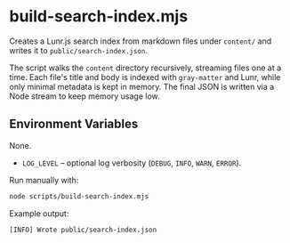 # build-search-index.mjs

Creates a Lunr.js search index from markdown files under `content/` and writes it to `public/search-index.json`.

The script walks the `content` directory recursively, streaming files one at a time. Each file's title and body is indexed with `gray-matter` and Lunr, while only minimal metadata is kept in memory. The final JSON is written via a Node stream to keep memory usage low.

## Environment Variables

None.
- `LOG_LEVEL` – optional log verbosity (`DEBUG`, `INFO`, `WARN`, `ERROR`).

Run manually with:

```bash
node scripts/build-search-index.mjs
```

Example output:

```text
[INFO] Wrote public/search-index.json
```
